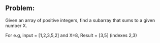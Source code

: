 ## Problem:
Given an array of positive integers, find a subarray that sums to a given number X.

For e.g, input = [1,2,3,5,2] and X=8, Result = [3,5] (indexes 2,3)
